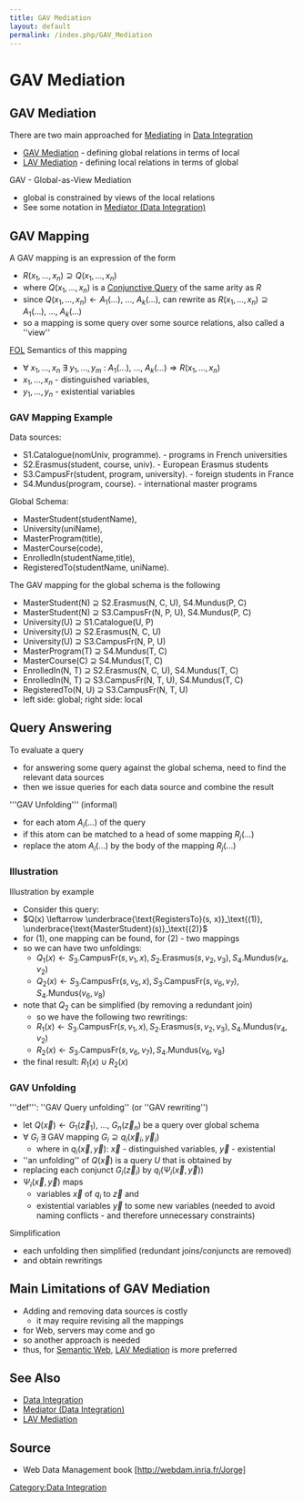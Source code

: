 ```yaml
---
title: GAV Mediation
layout: default
permalink: /index.php/GAV_Mediation
---
```


# GAV Mediation

## GAV Mediation
There are two main approached for [Mediating](Mediator_(Data_Integration)) in [Data Integration](Data_Integration) 
- [GAV Mediation](GAV_Mediation) - defining global relations in terms of local
- [LAV Mediation](LAV_Mediation) - defining local relations in terms of global


GAV - Global-as-View Mediation
- global is constrained by views of the local relations
- See some notation in [Mediator (Data Integration)](Mediator_(Data_Integration))


## GAV Mapping
A GAV mapping is an expression of the form 
- $R(x_1, ..., x_n) \supseteq Q(x_1, ..., x_n)$
- where $Q(x_1, ..., x_n)$ is a [Conjunctive Query](Conjunctive_Query) of the same arity as $R$
- since $Q(x_1, ..., x_n) \leftarrow A_1(...), \ ..., \ A_k(...)$, can rewrite as $R(x_1, ..., x_n) \supseteq A_1(...), \ ..., \ A_k(...)$
- so a mapping is some query over some source relations, also called a ''view''


[FOL](First_Order_Logic) Semantics of this mapping
- $\forall \ x_1, ..., x_n \ \exists \ y_1, ..., y_m \ : \ A_1(...), \ ..., \ A_k(...) \Rightarrow R(x_1, ..., x_n)$
- $x_1, ..., x_n$ - distinguished variables,
- $y_1, ..., y_n$ - existential variables


### GAV Mapping Example
Data sources:
- S1.Catalogue(nomUniv, programme). - programs in French universities
- S2.Erasmus(student, course, univ). - European Erasmus students 
- S3.CampusFr(student, program, university). - foreign students in France
- S4.Mundus(program, course). - international master programs

Global Schema:
- MasterStudent(studentName), 
- University(uniName),
- MasterProgram(title), 
- MasterCourse(code),
- EnrolledIn(studentName,title), 
- RegisteredTo(studentName, uniName).


The GAV mapping for the global schema is the following
- MasterStudent(N) $\supseteq$ S2.Erasmus(N, C, U), S4.Mundus(P, C)
- MasterStudent(N) $\supseteq$ S3.CampusFr(N, P, U), S4.Mundus(P, C)
- University(U) $\supseteq$ S1.Catalogue(U, P)
- University(U) $\supseteq$ S2.Erasmus(N, C, U)
- University(U) $\supseteq$ S3.CampusFr(N, P, U)
- MasterProgram(T) $\supseteq$ S4.Mundus(T, C)
- MasterCourse(C) $\supseteq$ S4.Mundus(T, C)
- EnrolledIn(N, T) $\supseteq$ S2.Erasmus(N, C, U), S4.Mundus(T, C)
- EnrolledIn(N, T) $\supseteq$ S3.CampusFr(N, T, U), S4.Mundus(T, C)
- RegisteredTo(N, U) $\supseteq$ S3.CampusFr(N, T, U)
- left side: global; right side: local



## Query Answering
To evaluate a query
- for answering some query against the global schema, need to find the relevant data sources 
- then we issue queries for each data source and combine the result


'''GAV Unfolding''' (informal)
- for each atom $A_i(...)$ of the query
- if this atom can be matched to a head of some mapping $R_j(...)$
- replace the atom $A_i(...)$ by the body of the mapping $R_j(...)$


### Illustration
Illustration by example
- Consider this query:
- $Q(x) \leftarrow \underbrace{\text{RegistersTo}(s, x)}_\text{(1)}, \underbrace{\text{MasterStudent}(s)}_\text{(2)}$
- for $\text{(1)}$, one mapping can be found, for $\text{(2)}$ - two mappings
- so we can have two unfoldings:
  - $Q_1(x) \leftarrow S_3.\text{CampusFr}(s,v_1,x), S_2.\text{Erasmus}(s,v_2,v_3), S_4.\text{Mundus}(v_4,v_2)$
  - $Q_2(x) \leftarrow S_3.\text{CampusFr}(s,v_5,x), S_3.\text{CampusFr}(s,v_6,v_7), S_4.\text{Mundus}(v_6,v_8)$
- note that $Q_2$ can be simplified (by removing a redundant join)
  - so we have the following two rewritings:
  - $R_1(x) \leftarrow S_3.\text{CampusFr}(s,v_1,x), S_2.\text{Erasmus}(s,v_2,v_3), S_4.\text{Mundus}(v_4,v_2)$
  - $R_2(x) \leftarrow S_3.\text{CampusFr}(s,v_6,v_7), S_4.\text{Mundus}(v_6,v_8)$
- the final result: $R_1(x) \cup R_2(x)$


### GAV Unfolding
'''def''': ''GAV Query unfolding'' (or ''GAV rewriting'')
- let $Q(\vec{x}) \leftarrow G_1(\vec{z}_1), \ ..., \ G_n(\vec{z}_n)$ be a query over global schema 
- $\forall \ G_i \ \exists$ GAV mapping $G_i \supseteq q_i(\vec{x}_i, \vec{y}_i)$
  - where in $q_i(\vec{x}, \vec{y})$: $\vec{x}$ - distinguished variables, $\vec{y}$ - existential  
- ''an unfolding'' of $Q(\vec{x})$ is a query $U$ that is obtained by
- replacing each conjunct $G_i(\vec{z}_i)$ by $q_i \big( \Psi_i(\vec{x}, \vec{y}) \big)$
- $\Psi_i(\vec{x}, \vec{y})$ maps 
  - variables $\vec{x}$ of $q_i$ to $\vec{z}$ and 
  - existential variables $\vec{y}$ to some new variables (needed to avoid naming conflicts - and therefore unnecessary constraints)


Simplification
- each unfolding then simplified (redundant joins/conjuncts are removed)
- and obtain rewritings


## Main Limitations of GAV Mediation
- Adding and removing data sources is costly 
  - it may require revising all the mappings 
- for Web, servers may come and go 
- so another approach is needed
- thus, for [Semantic Web](Semantic_Web), [LAV Mediation](LAV_Mediation) is more preferred


## See Also
- [Data Integration](Data_Integration)
- [Mediator (Data Integration)](Mediator_(Data_Integration))
- [LAV Mediation](LAV_Mediation)

## Source
- Web Data Management book [http://webdam.inria.fr/Jorge]

[Category:Data Integration](Category_Data_Integration)